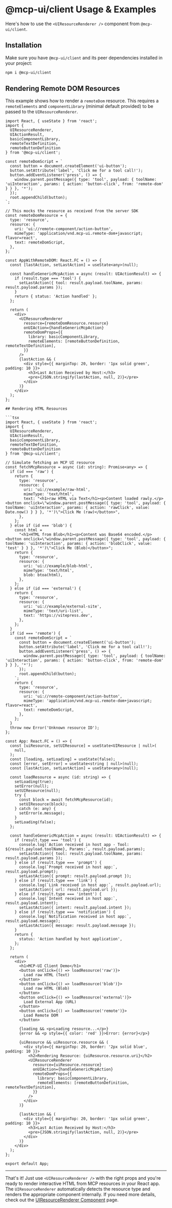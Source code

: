 # @mcp-ui/client Usage & Examples

Here's how to use the `<UIResourceRenderer />` component from `@mcp-ui/client`.

## Installation

Make sure you have `@mcp-ui/client` and its peer dependencies installed in your project:

```bash
npm i @mcp-ui/client
```

## Rendering Remote DOM Resources

This example shows how to render a `remoteDom` resource. This requires a `remoteElements` and `componentLibrary` (minimal default provided)  to be passed to the `UIResourceRenderer`.

```tsx
import React, { useState } from 'react';
import { 
  UIResourceRenderer, 
  UIActionResult,
  basicComponentLibrary,
  remoteTextDefinition,
  remoteButtonDefinition
} from '@mcp-ui/client';

const remoteDomScript = `
  const button = document.createElement('ui-button');
  button.setAttribute('label', 'Click me for a tool call!');
  button.addEventListener('press', () => {
    window.parent.postMessage({ type: 'tool', payload: { toolName: 'uiInteraction', params: { action: 'button-click', from: 'remote-dom' } } }, '*');
  });
  root.appendChild(button);
`;

// This mocks the resource as received from the server SDK
const remoteDomResource = {
  type: 'resource',
  resource: {
    uri: 'ui://remote-component/action-button',
    mimeType: 'application/vnd.mcp-ui.remote-dom+javascript; flavor=react',
    text: remoteDomScript,
  },
};

const AppWithRemoteDOM: React.FC = () => {
  const [lastAction, setLastAction] = useState<any>(null);

  const handleGenericMcpAction = async (result: UIActionResult) => {
    if (result.type === 'tool') {
      setLastAction({ tool: result.payload.toolName, params: result.payload.params });
    }
    return { status: 'Action handled' };
  };

  return (
    <div>
      <UIResourceRenderer
        resource={remoteDomResource.resource}
        onUIAction={handleGenericMcpAction}
        remoteDomProps={{
          library: basicComponentLibrary,
          remoteElements: [remoteButtonDefinition, remoteTextDefinition],
        }}
      />
      {lastAction && (
        <div style={{ marginTop: 20, border: '1px solid green', padding: 10 }}>
          <h3>Last Action Received by Host:</h3>
          <pre>{JSON.stringify(lastAction, null, 2)}</pre>
        </div>
      )}
    </div>
  );
};

## Rendering HTML Resources

```tsx
import React, { useState } from 'react';
import { 
  UIResourceRenderer, 
  UIActionResult,
  basicComponentLibrary,
  remoteTextDefinition,
  remoteButtonDefinition
} from '@mcp-ui/client';

// Simulate fetching an MCP UI resource
const fetchMcpResource = async (id: string): Promise<any> => {
  if (id === 'raw') {
    return {
      type: 'resource',
      resource: {
        uri: 'ui://example/raw-html',
        mimeType: 'text/html',
        text: "<h1>raw HTML via Text</h1><p>Content loaded rawly.</p><button onclick=\"window.parent.postMessage({ type: 'tool', payload: { toolName: 'uiInteraction', params: { action: 'rawClick', value: Date.now() } } }, '*')\">Click Me (raw)</button>",
      },
    };
  } else if (id === 'blob') {
    const html =
      "<h1>HTML from Blob</h1><p>Content was Base64 encoded.</p><button onclick=\"window.parent.postMessage({ type: 'tool', payload: { toolName: 'uiInteraction', params: { action: 'blobClick', value: 'test' } } }, '*')\">Click Me (Blob)</button>";
    return {
      type: 'resource',
      resource: {
        uri: 'ui://example/blob-html',
        mimeType: 'text/html',
        blob: btoa(html),
      },
    };
  } else if (id === 'external') {
    return {
      type: 'resource',
      resource: {
        uri: 'ui://example/external-site',
        mimeType: 'text/uri-list',
        text: 'https://vitepress.dev',
      },
    };
  }
  if (id === 'remote') {
    const remoteDomScript = `
      const button = document.createElement('ui-button');
      button.setAttribute('label', 'Click me for a tool call!');
      button.addEventListener('press', () => {
        window.parent.postMessage({ type: 'tool', payload: { toolName: 'uiInteraction', params: { action: 'button-click', from: 'remote-dom' } } }, '*');
      });
      root.appendChild(button);
    `;
    return {
      type: 'resource',
      resource: {
        uri: 'ui://remote-component/action-button',
        mimeType: 'application/vnd.mcp-ui.remote-dom+javascript; flavor=react',
        text: remoteDomScript,
      },
    };
  }
  throw new Error('Unknown resource ID');
};

const App: React.FC = () => {
  const [uiResource, setUIResource] = useState<UIResource | null>(
    null,
  );
  const [loading, setLoading] = useState(false);
  const [error, setError] = useState<string | null>(null);
  const [lastAction, setLastAction] = useState<any>(null);

  const loadResource = async (id: string) => {
    setLoading(true);
    setError(null);
    setUIResource(null);
    try {
      const block = await fetchMcpResource(id);
      setUIResource(block);
    } catch (e: any) {
      setError(e.message);
    }
    setLoading(false);
  };

  const handleGenericMcpAction = async (result: UIActionResult) => {
    if (result.type === 'tool') {
      console.log(`Action received in host app - Tool: ${result.payload.toolName}, Params:`, result.payload.params);
      setLastAction({ tool: result.payload.toolName, params: result.payload.params });
    } else if (result.type === 'prompt') {
      console.log(`Prompt received in host app:`, result.payload.prompt);
      setLastAction({ prompt: result.payload.prompt });
    } else if (result.type === 'link') {
      console.log(`Link received in host app:`, result.payload.url);
      setLastAction({ url: result.payload.url });
    } else if (result.type === 'intent') {
      console.log(`Intent received in host app:`, result.payload.intent);
      setLastAction({ intent: result.payload.intent });
    } else if (result.type === 'notification') {
      console.log(`Notification received in host app:`, result.payload.message);
      setLastAction({ message: result.payload.message });
    }
    return {
      status: 'Action handled by host application',
    };
  };

  return (
    <div>
      <h1>MCP-UI Client Demo</h1>
      <button onClick={() => loadResource('raw')}>
        Load raw HTML (Text)
      </button>
      <button onClick={() => loadResource('blob')}>
        Load raw HTML (Blob)
      </button>
      <button onClick={() => loadResource('external')}>
        Load External App (URL)
      </button>
      <button onClick={() => loadResource('remote')}>
        Load Remote DOM
      </button>

      {loading && <p>Loading resource...</p>}
      {error && <p style={{ color: 'red' }}>Error: {error}</p>}

      {uiResource && uiResource.resource && (
        <div style={{ marginTop: 20, border: '2px solid blue', padding: 10 }}>
          <h2>Rendering Resource: {uiResource.resource.uri}</h2>
          <UIResourceRenderer
            resource={uiResource.resource}
            onUIAction={handleGenericMcpAction}
            remoteDomProps={{
              library: basicComponentLibrary,
              remoteElements: [remoteButtonDefinition, remoteTextDefinition],
            }}
          />
        </div>
      )}

      {lastAction && (
        <div style={{ marginTop: 20, border: '1px solid green', padding: 10 }}>
          <h3>Last Action Received by Host:</h3>
          <pre>{JSON.stringify(lastAction, null, 2)}</pre>
        </div>
      )}
    </div>
  );
};

export default App;
```

---

That's it! Just use `<UIResourceRenderer />` with the right props and you're ready to render interactive HTML from MCP resources in your React app. The `UIResourceRenderer` automatically detects the resource type and renders the appropriate component internally. If you need more details, check out the [UIResourceRenderer Component](./resource-renderer.md) page.
